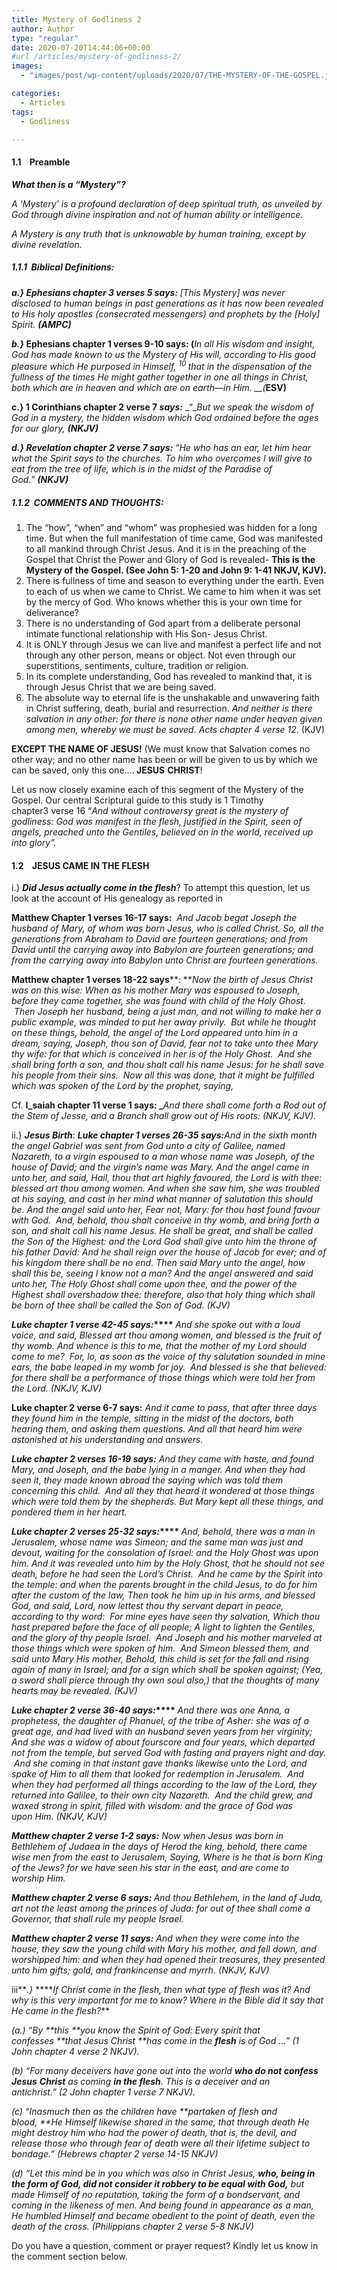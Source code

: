 ```yaml
---
title: Mystery of Godliness 2
author: Author
type: "regular"
date: 2020-07-20T14:44:06+00:00
#url /articles/mystery-of-godliness-2/
images: 
  - "images/post/wp-content/uploads/2020/07/THE-MYSTERY-OF-THE-GOSPEL.jpg"

categories:
  - Articles
tags:
  - Godliness

---
```

#### 1.1&nbsp;&nbsp;&nbsp; Preamble

**_What then is a “Mystery”?_**

_A ‘Mystery’ is a profound declaration of deep spiritual truth, as unveiled by God through divine inspiration and not of human ability or intelligence._

_A&nbsp;Mystery is any truth that is unknowable by human training, except by divine revelation._

##### 1.1.1&nbsp; Biblical Definitions:

**_a.}&nbsp;Ephesians&nbsp;chapter&nbsp;3&nbsp;verses&nbsp;5&nbsp;says:&nbsp;_**_[This&nbsp;Mystery] was never disclosed to human beings in past generations as it has now been revealed to His holy apostles (consecrated messengers) and prophets by the [Holy] Spirit.&nbsp;_**_(AMPC)_**

**_b.}&nbsp;_****Ephesians&nbsp;chapter&nbsp;1&nbsp;verses&nbsp;9-10&nbsp;says:&nbsp;****(**_In all His wisdom and insight, God has made known to us the&nbsp;Mystery of His will, according to His good pleasure which He purposed in Himself,&nbsp;<sup>10&nbsp;</sup>that in the dispensation of the fullness of the times He might gather together in one all things in Christ, both which are in heaven and which are on earth—in Him.&nbsp;__(_**ESV)**

**c.} 1 Corinthians&nbsp;chapter&nbsp;2&nbsp;verse&nbsp;7&nbsp;_says:_** _“__But we speak the wisdom of God in a mystery, the hidden wisdom which God ordained before the ages for our glory,&nbsp;**(NKJV)**_

**_d.} Revelation&nbsp;chapter&nbsp;2&nbsp;verse&nbsp;7&nbsp;says:&nbsp;_**_“He who has an ear, let him hear what the Spirit says to the churches. To him who overcomes I will give to eat from the tree of life, which is in the midst of the Paradise of God.”&nbsp;**(NKJV)**_

##### 1.1.2&nbsp; COMMENTS AND THOUGHTS:

<ol type="1">
  <li>
    The “how”, “when” and “whom” was&nbsp;prophesied was hidden for a long time. But when the full manifestation of time came, God was manifested to all mankind through Christ Jesus. And it is in the preaching of the Gospel that Christ the Power and&nbsp;Glory of God is revealed-&nbsp;<strong>This is the Mystery of the Gospel. (See John&nbsp;5: 1-20 and&nbsp;John 9: 1-41 NKJV, KJV).</strong>
  </li>
  <li>
    There is fullness of time and season to everything under the earth. Even to each of us when we came to Christ. We came to him when it was set by the mercy of God. Who knows whether this is your own time for deliverance?
  </li>
  <li>
    There is no understanding of God apart from a deliberate personal intimate functional relationship with His Son- Jesus Christ.
  </li>
  <li>
    It is ONLY through Jesus we can live and manifest a perfect life and not through any other person, means or object. Not even through our superstitions, sentiments, culture, tradition or religion.
  </li>
  <li>
    In its complete understanding, God has revealed to mankind that, it is through Jesus Christ that we are being saved.
  </li>
  <li>
    The absolute way to eternal life is the unshakable and unwavering faith in Christ suffering, death, burial and resurrection.&nbsp;<em>And neither is there salvation in any other: for there is none other name under heaven given among men, whereby we must be saved.</em>&nbsp;<em>Acts&nbsp;chapter&nbsp;4 verse&nbsp;12</em>. (KJV)
  </li>
</ol>

**EXCEPT THE NAME OF JESUS!**&nbsp;(We must know that Salvation comes no other way; and no other name has been or will be given to us by which we can be saved, only this one….**&nbsp;JESUS**&nbsp;**CHRIST**!

Let us now closely examine each of this segment of the Mystery of the Gospel.&nbsp;Our central Scriptural guide to this study&nbsp;is 1 Timothy chapter3&nbsp;verse&nbsp;16 “_And without&nbsp;controversy great is the mystery of godliness: God was manifest in the flesh, justified in the Spirit, seen of angels, preached unto the Gentiles, believed on in the world, received up into glory”._

#### 1.2&nbsp;&nbsp;&nbsp; JESUS CAME IN THE FLESH

i.}&nbsp;**_Did Jesus actually come in the flesh_**? To attempt this question, let us look at the account of His genealogy as reported in

**Matthew&nbsp;Chapter&nbsp;1&nbsp;verses&nbsp;16-17&nbsp;says:**_&nbsp;&nbsp;And Jacob begat Joseph the husband of Mary, of whom was born Jesus, who is called Christ.&nbsp;So, all the generations from Abraham to David are fourteen generations; and from David until the carrying away into Babylon are fourteen generations; and from the carrying away into Babylon unto Christ are fourteen generations._

**Matthew&nbsp;chapter 1 verses&nbsp;18-22&nbsp;says****:&nbsp;**_Now the birth of Jesus Christ was on this wise: When as his mother Mary was espoused to Joseph, before they came together, she was found with child of the Holy Ghost. &nbsp;Then Joseph her husband, being a just man, and not willing to make her a public example, was minded&nbsp;to put her away privily. &nbsp;But while he thought on these things, behold, the angel of the&nbsp;Lord&nbsp;appeared unto him in a dream, saying, Joseph, thou son of David, fear not to take unto thee Mary thy wife: for that which is conceived in her is of the Holy Ghost. &nbsp;And she shall bring forth a son, and thou shalt call his name&nbsp;Jesus: for he shall save his people from their sins. &nbsp;Now all this was done, that it might be fulfilled which was spoken of the Lord by the prophet, saying,_

Cf.&nbsp;**I_saiah&nbsp;chapter&nbsp;11&nbsp;verse&nbsp;1&nbsp;says:&nbsp;_**_And there shall come forth a&nbsp;Rod out of the&nbsp;Stem of Jesse, and a Branch shall grow out of&nbsp;His roots: (NKJV, KJV)._

ii.}&nbsp;**_Jesus Birth_**:&nbsp;**_Luke&nbsp;chapter&nbsp;1&nbsp;verses&nbsp;26-35&nbsp;says:_**_And in the sixth month the angel Gabriel was sent from God unto a city of Galilee, named Nazareth, to a virgin espoused to a man whose name was Joseph, of the house of David; and the virgin&#8217;s name was Mary.&nbsp;And the angel came in unto her, and said, Hail, thou that art highly favoured, the Lord is with thee: blessed art thou among women.&nbsp;And when she saw him, she was troubled at his saying, and cast in her mind what manner of salutation this should be.&nbsp;And the angel said unto her, Fear not, Mary: for thou hast found favour with God. &nbsp;And, behold, thou shalt conceive in thy womb, and bring forth a son, and shalt call his name&nbsp;Jesus.&nbsp;He shall be great, and shall be called the Son of the Highest: and the Lord God shall give unto him the throne of his father David:&nbsp;And he shall reign over the house of Jacob for ever; and of his kingdom there shall be no end.&nbsp;Then said Mary unto the angel, how shall this be, seeing I know not a man?&nbsp;And the angel answered and said unto her, The Holy Ghost shall come upon thee, and the power of the Highest shall overshadow thee: therefore, also that holy thing which shall be born of thee shall be called the Son of God.&nbsp;(KJV)_

**_Luke&nbsp;chapter 1 verse&nbsp;42-45&nbsp;says:_****_&nbsp;_**_And she spoke out with a loud voice, and said, Blessed art thou among women, and blessed is the fruit of thy womb.&nbsp;And whence is this to me, that the mother of my Lord should come to me? &nbsp;For, lo, as soon as the voice of thy salutation sounded in mine ears, the babe leaped in my womb for joy. &nbsp;And blessed is she that believed: for there shall be a performance of those things which were told her from the Lord. (NKJV, KJV)_

**Luke&nbsp;chapter&nbsp;2&nbsp;verse&nbsp;6-7&nbsp;says:**_&nbsp;And it came to pass, that after three days they found him in the temple, sitting in the midst of the doctors, both hearing them, and asking them questions. And all that heard him were astonished at his understanding and answers._

**_Luke&nbsp;chapter 2 verses&nbsp;16-19&nbsp;says:_**_&nbsp;And they came with haste, and found Mary, and Joseph, and the babe lying in a manger. And when they had seen it, they made known abroad the saying which was told them concerning this child. &nbsp;And all they that heard it wondered at those things which were told them by the shepherds.&nbsp;But Mary kept all these things, and pondered them in her heart._

**_Luke&nbsp;chapter 2 verses&nbsp;25-32&nbsp;says:_****_&nbsp;_**_And, behold, there was a man in Jerusalem, whose name was Simeon; and the same man was just and devout, waiting for the consolation of Israel: and the Holy Ghost was upon him.&nbsp;And it was revealed unto him by the Holy Ghost, that he should not see death, before he had seen the Lord&#8217;s Christ. &nbsp;And he came by the Spirit into the temple: and when the parents brought in the child Jesus, to do for him after the custom of the law,&nbsp;Then took he him up in his arms, and blessed God, and said, Lord, now lettest thou thy servant depart in peace, according to thy word: &nbsp;For mine eyes have seen thy salvation, Which thou hast prepared before the face of all people;&nbsp;A light to lighten the Gentiles, and the glory of thy people Israel. &nbsp;And Joseph and his mother marveled at those things which were spoken of him. &nbsp;And Simeon blessed them, and said unto Mary&nbsp;His mother, Behold, this child is set for the fall and rising again of many in Israel; and for a sign which shall be spoken against;&nbsp;(Yea, a sword shall pierce through thy own soul also,) that the thoughts of many hearts may be revealed.&nbsp;(KJV)_

**_Luke&nbsp;chapter 2 verse&nbsp;36-40&nbsp;says:_****_&nbsp;_**_And there was one Anna, a prophetess, the daughter of Phanuel, of the tribe of Asher: she was of a great age, and had lived with an husband seven years from her virginity; And she was a widow of about fourscore and four years, which departed not from the temple, but served God with fasting and prayers night and day. &nbsp;And she coming in that instant gave thanks likewise unto the Lord, and spake of&nbsp;Him to all them that looked for redemption in Jerusalem. &nbsp;And when they had performed all things according to the law of the Lord, they returned into Galilee, to their own city Nazareth. &nbsp;And the child grew, and waxed strong in spirit, filled with wisdom: and the grace of God was upon&nbsp;Him. (NKJV, KJV)_

**_Matthew&nbsp;chapter&nbsp;2&nbsp;verse&nbsp;1-2&nbsp;says:_**_&nbsp;Now when Jesus was born in Bethlehem of Judaea in the days of Herod the king, behold, there came wise men from the east to Jerusalem, Saying, Where is he that is born King of the Jews? for we have seen his star in the east, and are come to worship&nbsp;Him._

**_Matthew&nbsp;chapter 2 verse 6&nbsp;says:&nbsp;_**_And thou Bethlehem, in the land of Juda, art not the least among the princes of Juda: for out of thee shall come a Governor, that shall rule my people Israel._

**_Matthew&nbsp;chapter 2 verse&nbsp;11&nbsp;says:_**_&nbsp;And when they were come into the house, they saw the young child with Mary his mother, and fell down, and worshipped him: and when they had opened their treasures, they presented unto him gifts; gold, and frankincense and myrrh. (NKJV, KJV)_

iii**_.}&nbsp;_****_If Christ came in the flesh, then what type of flesh was it? And why is this very important for me to know? Where in the Bible did it say that He came in the flesh?_**

_(a.)&nbsp;“By&nbsp;**this&nbsp;**you know the Spirit of God: Every spirit that confesses&nbsp;**that Jesus Christ&nbsp;**has come in the&nbsp;**flesh**&nbsp;is of God …”&nbsp;(1 John&nbsp;chapter&nbsp;4&nbsp;verse&nbsp;2 NKJV)._

_(b) “For many deceivers have gone out into the world&nbsp;**who do not confess Jesus**&nbsp;**Christ**&nbsp;as coming&nbsp;**in the flesh**. This is a deceiver and an antichrist.”&nbsp;(2 John&nbsp;chapter&nbsp;1&nbsp;verse&nbsp;7 NKJV)._

_(c) “Inasmuch then as the children have&nbsp;**partaken of flesh and blood,&nbsp;**He Himself likewise shared in the same, that through death He might destroy him who had the power of death, that is, the devil,&nbsp;and release those who through fear of death were all their lifetime subject to bondage.” (Hebrews&nbsp;chapter&nbsp;2&nbsp;verse&nbsp;14-15 NKJV)_

_(d) “Let this mind be in you which was also in Christ Jesus, **who, being in the form of God, did not consider it robbery to be equal with God,** but made Himself of no reputation, taking the form of a bondservant, and coming in the likeness of men. And being found in appearance as a man, He humbled Himself and became obedient to the point of death, even the death of the cross. (Philippians chapter 2 verse 5-8 NKJV)_

Do you have a question, comment or prayer request? Kindly let us know in the comment section below.